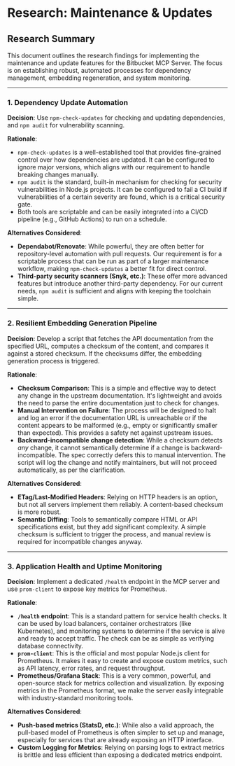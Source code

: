 # Research: Maintenance & Updates

## Research Summary
This document outlines the research findings for implementing the maintenance and update features for the Bitbucket MCP Server. The focus is on establishing robust, automated processes for dependency management, embedding regeneration, and system monitoring.

---

### 1. Dependency Update Automation

**Decision**: Use `npm-check-updates` for checking and updating dependencies, and `npm audit` for vulnerability scanning.

**Rationale**:
- `npm-check-updates` is a well-established tool that provides fine-grained control over how dependencies are updated. It can be configured to ignore major versions, which aligns with our requirement to handle breaking changes manually.
- `npm audit` is the standard, built-in mechanism for checking for security vulnerabilities in Node.js projects. It can be configured to fail a CI build if vulnerabilities of a certain severity are found, which is a critical security gate.
- Both tools are scriptable and can be easily integrated into a CI/CD pipeline (e.g., GitHub Actions) to run on a schedule.

**Alternatives Considered**:
- **Dependabot/Renovate**: While powerful, they are often better for repository-level automation with pull requests. Our requirement is for a scriptable process that can be run as part of a larger maintenance workflow, making `npm-check-updates` a better fit for direct control.
- **Third-party security scanners (Snyk, etc.)**: These offer more advanced features but introduce another third-party dependency. For our current needs, `npm audit` is sufficient and aligns with keeping the toolchain simple.

---

### 2. Resilient Embedding Generation Pipeline

**Decision**: Develop a script that fetches the API documentation from the specified URL, computes a checksum of the content, and compares it against a stored checksum. If the checksums differ, the embedding generation process is triggered.

**Rationale**:
- **Checksum Comparison**: This is a simple and effective way to detect any change in the upstream documentation. It's lightweight and avoids the need to parse the entire documentation just to check for changes.
- **Manual Intervention on Failure**: The process will be designed to halt and log an error if the documentation URL is unreachable or if the content appears to be malformed (e.g., empty or significantly smaller than expected). This provides a safety net against upstream issues.
- **Backward-incompatible change detection**: While a checksum detects *any* change, it cannot semantically determine if a change is backward-incompatible. The spec correctly defers this to manual intervention. The script will log the change and notify maintainers, but will not proceed automatically, as per the clarification.

**Alternatives Considered**:
- **ETag/Last-Modified Headers**: Relying on HTTP headers is an option, but not all servers implement them reliably. A content-based checksum is more robust.
- **Semantic Diffing**: Tools to semantically compare HTML or API specifications exist, but they add significant complexity. A simple checksum is sufficient to trigger the process, and manual review is required for incompatible changes anyway.

---

### 3. Application Health and Uptime Monitoring

**Decision**: Implement a dedicated `/health` endpoint in the MCP server and use `prom-client` to expose key metrics for Prometheus.

**Rationale**:
- **`/health` endpoint**: This is a standard pattern for service health checks. It can be used by load balancers, container orchestrators (like Kubernetes), and monitoring systems to determine if the service is alive and ready to accept traffic. The check can be as simple as verifying database connectivity.
- **`prom-client`**: This is the official and most popular Node.js client for Prometheus. It makes it easy to create and expose custom metrics, such as API latency, error rates, and request throughput.
- **Prometheus/Grafana Stack**: This is a very common, powerful, and open-source stack for metrics collection and visualization. By exposing metrics in the Prometheus format, we make the server easily integrable with industry-standard monitoring tools.

**Alternatives Considered**:
- **Push-based metrics (StatsD, etc.)**: While also a valid approach, the pull-based model of Prometheus is often simpler to set up and manage, especially for services that are already exposing an HTTP interface.
- **Custom Logging for Metrics**: Relying on parsing logs to extract metrics is brittle and less efficient than exposing a dedicated metrics endpoint.
